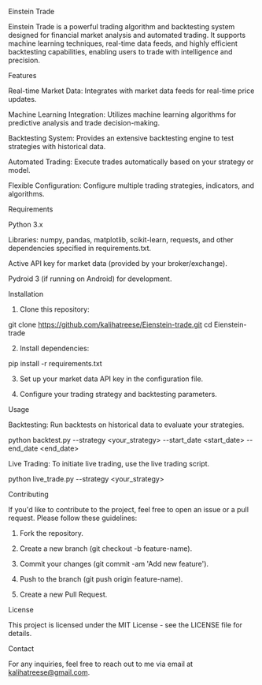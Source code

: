 Einstein Trade

Einstein Trade is a powerful trading algorithm and backtesting system designed for financial market analysis and automated trading. It supports machine learning techniques, real-time data feeds, and highly efficient backtesting capabilities, enabling users to trade with intelligence and precision.

Features

Real-time Market Data: Integrates with market data feeds for real-time price updates.

Machine Learning Integration: Utilizes machine learning algorithms for predictive analysis and trade decision-making.

Backtesting System: Provides an extensive backtesting engine to test strategies with historical data.

Automated Trading: Execute trades automatically based on your strategy or model.

Flexible Configuration: Configure multiple trading strategies, indicators, and algorithms.


Requirements

Python 3.x

Libraries: numpy, pandas, matplotlib, scikit-learn, requests, and other dependencies specified in requirements.txt.

Active API key for market data (provided by your broker/exchange).

Pydroid 3 (if running on Android) for development.


Installation

1. Clone this repository:

git clone https://github.com/kalihatreese/Eienstein-trade.git
cd Eienstein-trade


2. Install dependencies:

pip install -r requirements.txt


3. Set up your market data API key in the configuration file.


4. Configure your trading strategy and backtesting parameters.



Usage

Backtesting: Run backtests on historical data to evaluate your strategies.

python backtest.py --strategy <your_strategy> --start_date <start_date> --end_date <end_date>

Live Trading: To initiate live trading, use the live trading script.

python live_trade.py --strategy <your_strategy>


Contributing

If you'd like to contribute to the project, feel free to open an issue or a pull request. Please follow these guidelines:

1. Fork the repository.


2. Create a new branch (git checkout -b feature-name).


3. Commit your changes (git commit -am 'Add new feature').


4. Push to the branch (git push origin feature-name).


5. Create a new Pull Request.



License

This project is licensed under the MIT License - see the LICENSE file for details.

Contact

For any inquiries, feel free to reach out to me via email at kalihatreese@gmail.com.
